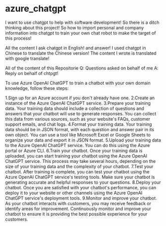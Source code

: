 # azure_chatgpt

I want to use chatgpt to help with software development! So there is a ditch thinking about this project! So how to import personal and company information into chatgpt to train your own chat robot to make the target of this process!

All the content I ask chatgpt in English! and answer! I used chatgpt in Chinese to translate the Chinese version! The content I wrote is translated with google translate!

All of the content of this Repositorie 
Q: Questions asked on behalf of me
A: Reply on behalf of chtpgt!

To use Azure OpenAI ChatGPT to train a chatbot with your own domain knowledge, follow these steps:

1.Sign up for an Azure account if you don't already have one.
2.Create an instance of the Azure OpenAI ChatGPT service.
3.Prepare your training data. Your training data should include a collection of questions and answers that your chatbot will use to generate responses. You can collect this data from various sources, such as your website's FAQs, customer support emails, and chat logs.
4.Format your training data. Your training data should be in JSON format, with each question and answer pair in its own object. You can use a tool like Microsoft Excel or Google Sheets to organize your data and export it in JSON format.
5.Upload your training data to the Azure OpenAI ChatGPT service. You can do this using the Azure portal or Azure CLI.
6.Train your chatbot. Once your training data is uploaded, you can start training your chatbot using the Azure OpenAI ChatGPT service. This process may take several hours, depending on the size of your training data and the complexity of your chatbot.
7.Test your chatbot. After training is complete, you can test your chatbot using the Azure OpenAI ChatGPT service's testing tools. Make sure your chatbot is generating accurate and helpful responses to your questions.
8.Deploy your chatbot. Once you are satisfied with your chatbot's performance, you can deploy it to your website or other channels using the Azure OpenAI ChatGPT service's deployment tools.
9.Monitor and improve your chatbot. As your chatbot interacts with customers, you may receive feedback or identify areas for improvement. Continuously monitor and improve your chatbot to ensure it is providing the best possible experience for your customers.
